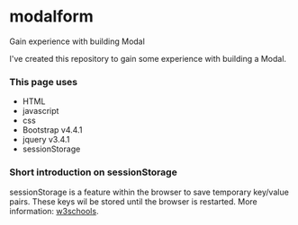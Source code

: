 # modalform
Gain experience with building Modal

I've created this repository to gain some experience with building a Modal.

### This page uses
* HTML
* javascript
* css
* Bootstrap v4.4.1
* jquery v3.4.1
* sessionStorage

### Short introduction on sessionStorage
sessionStorage is a feature within the browser to  save temporary key/value pairs. These keys wil be stored until the browser is restarted. More information: [w3schools](https://www.w3schools.com/jsref/prop_win_sessionstorage.asp).
